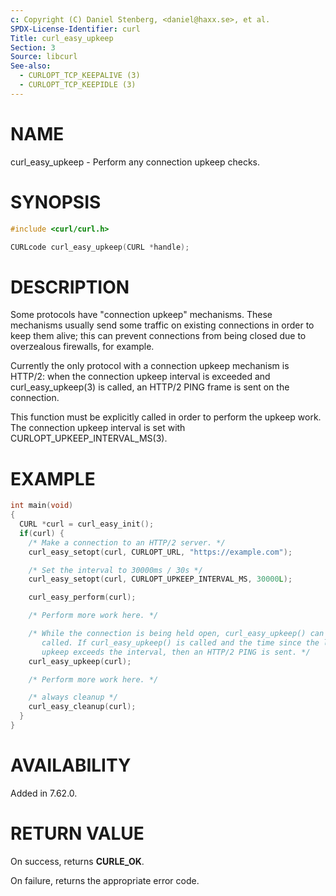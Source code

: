```yaml
---
c: Copyright (C) Daniel Stenberg, <daniel@haxx.se>, et al.
SPDX-License-Identifier: curl
Title: curl_easy_upkeep
Section: 3
Source: libcurl
See-also:
  - CURLOPT_TCP_KEEPALIVE (3)
  - CURLOPT_TCP_KEEPIDLE (3)
---
```


# NAME

curl_easy_upkeep - Perform any connection upkeep checks.

# SYNOPSIS

~~~c
#include <curl/curl.h>

CURLcode curl_easy_upkeep(CURL *handle);
~~~

# DESCRIPTION

Some protocols have "connection upkeep" mechanisms. These mechanisms usually
send some traffic on existing connections in order to keep them alive; this
can prevent connections from being closed due to overzealous firewalls, for
example.

Currently the only protocol with a connection upkeep mechanism is HTTP/2: when
the connection upkeep interval is exceeded and curl_easy_upkeep(3)
is called, an HTTP/2 PING frame is sent on the connection.

This function must be explicitly called in order to perform the upkeep work.
The connection upkeep interval is set with
CURLOPT_UPKEEP_INTERVAL_MS(3).

# EXAMPLE

~~~c
int main(void)
{
  CURL *curl = curl_easy_init();
  if(curl) {
    /* Make a connection to an HTTP/2 server. */
    curl_easy_setopt(curl, CURLOPT_URL, "https://example.com");

    /* Set the interval to 30000ms / 30s */
    curl_easy_setopt(curl, CURLOPT_UPKEEP_INTERVAL_MS, 30000L);

    curl_easy_perform(curl);

    /* Perform more work here. */

    /* While the connection is being held open, curl_easy_upkeep() can be
       called. If curl_easy_upkeep() is called and the time since the last
       upkeep exceeds the interval, then an HTTP/2 PING is sent. */
    curl_easy_upkeep(curl);

    /* Perform more work here. */

    /* always cleanup */
    curl_easy_cleanup(curl);
  }
}
~~~

# AVAILABILITY

Added in 7.62.0.

# RETURN VALUE

On success, returns **CURLE_OK**.

On failure, returns the appropriate error code.
